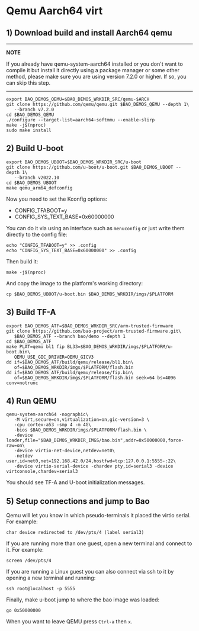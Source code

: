 # Qemu Aarch64 virt

## 1) Download build and install Aarch64 qemu

---

**NOTE**

If you already have qemu-system-aarch64 installed or you don't want to compile 
it but install it directly using a package manager or some other method, please
make sure you are using version 7.2.0 or higher. If so, you can skip this step.

---

```
export BAO_DEMOS_QEMU=$BAO_DEMOS_WRKDIR_SRC/qemu-$ARCH
git clone https://github.com/qemu/qemu.git $BAO_DEMOS_QEMU --depth 1\
   --branch v7.2.0
cd $BAO_DEMOS_QEMU
./configure --target-list=aarch64-softmmu --enable-slirp
make -j$(nproc)
sudo make install
```

## 2) Build U-boot


```
export BAO_DEMOS_UBOOT=$BAO_DEMOS_WRKDIR_SRC/u-boot
git clone https://github.com/u-boot/u-boot.git $BAO_DEMOS_UBOOT --depth 1\
   --branch v2022.10
cd $BAO_DEMOS_UBOOT
make qemu_arm64_defconfig
```

Now you need to set the Kconfig options:

* CONFIG_TFABOOT=y
* CONFIG_SYS_TEXT_BASE=0x60000000

You can do it via using an interface such as `menuconfig` or just write them 
directly to the config file:

```
echo "CONFIG_TFABOOT=y" >> .config
echo "CONFIG_SYS_TEXT_BASE=0x60000000" >> .config
```

Then build it:

```
make -j$(nproc)
```

And copy the image to the platform's working directory:

```
cp $BAO_DEMOS_UBOOT/u-boot.bin $BAO_DEMOS_WRKDIR/imgs/$PLATFORM
```

## 3) Build TF-A

```
export BAO_DEMOS_ATF=$BAO_DEMOS_WRKDIR_SRC/arm-trusted-firmware
git clone https://github.com/bao-project/arm-trusted-firmware.git\
   $BAO_DEMOS_ATF --branch bao/demo --depth 1
cd $BAO_DEMOS_ATF
make PLAT=qemu bl1 fip BL33=$BAO_DEMOS_WRKDIR/imgs/$PLATFORM/u-boot.bin\
   QEMU_USE_GIC_DRIVER=QEMU_GICV3
dd if=$BAO_DEMOS_ATF/build/qemu/release/bl1.bin\
   of=$BAO_DEMOS_WRKDIR/imgs/$PLATFORM/flash.bin
dd if=$BAO_DEMOS_ATF/build/qemu/release/fip.bin\
   of=$BAO_DEMOS_WRKDIR/imgs/$PLATFORM/flash.bin seek=64 bs=4096 conv=notrunc
```

## 4) Run QEMU

```
qemu-system-aarch64 -nographic\
   -M virt,secure=on,virtualization=on,gic-version=3 \
   -cpu cortex-a53 -smp 4 -m 4G\
   -bios $BAO_DEMOS_WRKDIR/imgs/$PLATFORM/flash.bin \
   -device loader,file="$BAO_DEMOS_WRKDIR_IMGS/bao.bin",addr=0x50000000,force-raw=on\
   -device virtio-net-device,netdev=net0\
   -netdev user,id=net0,net=192.168.42.0/24,hostfwd=tcp:127.0.0.1:5555-:22\
   -device virtio-serial-device -chardev pty,id=serial3 -device virtconsole,chardev=serial3
```

You should see TF-A and U-boot initialization messages.

<!--- instruction#1 -->
## 5) Setup connections and jump to Bao

Qemu will let you know in which pseudo-terminals it placed the virtio serial. 
For example:

```
char device redirected to /dev/pts/4 (label serial3)
```

If you are running more than one guest, open a new terminal and connect to it. 
For example:

```
screen /dev/pts/4
```

If you are running a Linux guest you can also connect via ssh to it by opening 
a new terminal and running:

```
ssh root@localhost -p 5555
```

Finally, make u-boot jump to where the bao image was loaded:

```
go 0x50000000
```

When you want to leave QEMU press `Ctrl-a` then `x`.

<!--- instruction#end -->
